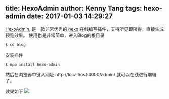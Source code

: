 title: HexoAdmin
author: Kenny Tang
tags: hexo-admin
date: 2017-01-03 14:29:27
---
[HexoAdmin]([https://jaredforsyth.com/hexo-admin/]), 是一款非常优秀的 [hexo](http://hexo.io) 在线编写插件，支持所见即所得，直接生成预览效果。
使用也是非常简单，进入Blog的根目录

```
$ cd blog
```
安装插件
```
$ npm install hexo-admin
```
然后在浏览器中键入网址 http://localhost:4000/admin/ 就可以在线进行编辑了。

效果如下
![](/2017/01/03/hexoadmin/hexo-admin-preview.png)